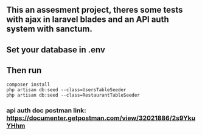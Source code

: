 ## This an assesment project, theres some tests with ajax in laravel blades and an API auth system with sanctum.

## Set your database in .env

## Then run

```
composer install
php artisan db:seed --class=UsersTableSeeder
php artisan db:seed --class=RestaurantTableSeeder
```

### api auth doc postman link: https://documenter.getpostman.com/view/32021886/2s9YkuYHhm
